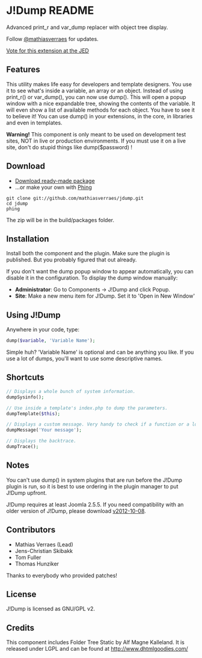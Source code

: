 J!Dump README
=============

Advanced print_r and var_dump replacer with object tree display.

Follow [@mathiasverraes](http://twitter.com/mathiasverraes) for updates. 

[Vote for this extension at the JED](http://extensions.joomla.org/extensions/miscellaneous/development/1509)

Features
--------

This utility makes life easy for developers and template designers. You use it to 
see what's inside a variable, an array or an object. Instead of using print_r() or 
var_dump(), you can now use dump(). This will open a popup window with a nice expandable 
tree, showing the contents of the variable. It will even show a list of available
methods for each object. You have to see it to believe it! You can use dump() in your 
extensions, in the core, in libraries and even in templates.

**Warning!** This component is only meant to be used on development test sites, NOT 
in live or production environments. If you must use it on a live site, don't do 
stupid things like dump($password) !

Download
--------

- [Download ready-made package](https://github.com/mathiasverraes/jdump/releases/latest)
- ...or make your own with [Phing](http://www.phing.info/trac/wiki/Users/Download)

```shell
git clone git://github.com/mathiasverraes/jdump.git
cd jdump
phing
```

The zip will be in the build/packages folder.

Installation
------------

Install both the component and the plugin. Make sure the plugin is published. But 
you probably figured that out already.

If you don't want the dump popup window to appear automatically, you can disable 
it in the configuration. To display the dump window manually:

- **Administrator**: Go to Components -> J!Dump and click Popup.
- **Site**: Make a new menu item for J!Dump. Set it to 'Open in New Window'

Using J!Dump
------------

Anywhere in your code, type:

```php
dump($variable, 'Variable Name');
```

Simple huh? 'Variable Name' is optional and can be anything you like. If you use 
a lot of dumps, you'll want to use some descriptive names.

Shortcuts
---------

```php
// Displays a whole bunch of system information.
dumpSysinfo();
```

```php
// Use inside a template's index.php to dump the parameters.
dumpTemplate($this);
```

```php
// Displays a custom message. Very handy to check if a function or a loop is executed etc...
dumpMessage('Your message');
```

```php
// Displays the backtrace.
dumpTrace();
```


Notes
-----

You can't use dump() in system plugins that are run before the J!Dump plugin is run, 
so it is best to use ordering in the plugin manager to put J!Dump upfront.

J!Dump requires at least Joomla 2.5.5. If you need compatibility with an older version of J!Dump, please download
[v2012-10-08](https://github.com/downloads/mathiasverraes/jdump/unzip_first_jdump_v2012-10-08.zip).

Contributors
-------------

- Mathias Verraes (Lead)
- Jens-Christian Skibakk
- Tom Fuller
- Thomas Hunziker

Thanks to everybody who provided patches!

License
-------

J!Dump is licensed as GNU/GPL v2.

Credits
-------

This component includes Folder Tree Static by Alf Magne Kalleland. It is released 
under LGPL and can be found at http://www.dhtmlgoodies.com/
